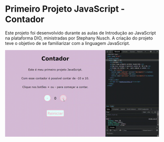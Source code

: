 # Primeiro Projeto JavaScript - Contador
Este projeto foi desenvolvido durante as aulas de Introdução ao JavaScript na plataforma DIO, ministradas por Stephany Nusch.
A criação do projeto teve o objetivo de se familiarizar com a linguagem JavaScript.

![](gif.gif)